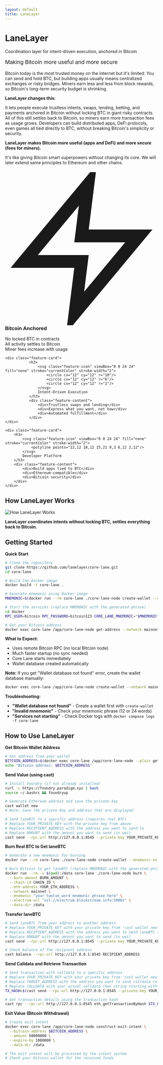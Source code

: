 ```yaml
---
layout: default
title: LaneLayer
---
```


<div class="homepage-hero">
    <h1>LaneLayer</h1>
    <p>Coordination layer for intent-driven execution, anchored in Bitcoin</p>
    <p style="font-size: 1.1rem; color: var(--text-muted); margin-top: 1rem;">Making Bitcoin more useful and more secure</p>
</div>

Bitcoin today is the most trusted money on the internet but it's limited: You can send and hold BTC, but building apps usually means centralized exchanges or risky bridges. Miners earn less and less from block rewards, so Bitcoin's long-term security budget is shrinking.

**LaneLayer changes this:**

It lets people execute trustless intents, swaps, lending, betting, and payments anchored in Bitcoin without locking BTC in giant risky contracts. All of this still settles back to Bitcoin, so miners earn more transaction fees as usage grows. Developers can build distributed apps, DeFi protocols, even games all tied directly to BTC, without breaking Bitcoin's simplicity or security.

**LaneLayer makes Bitcoin more useful (apps and DeFi) and more secure (fees for miners).**

It's like giving Bitcoin smart superpowers without changing its core. We will later extend same principles to Ethereum and other chains.

<div class="feature-grid">
    <div class="feature-card">
        <h3>
            <svg class="feature-icon" viewBox="0 0 24 24" fill="none" stroke="currentColor" stroke-width="2">
                <path d="M13 2L3 14h9l-1 8 10-12h-9l1-8z"/>
            </svg>
            Bitcoin Anchored
        </h3>
        <div class="feature-content">
            <div>No locked BTC in contracts</div>
            <div>All activity settles to Bitcoin</div>
            <div>Miner fees increase with usage</div>
        </div>
    </div>

    <div class="feature-card">
               <h3>
                   <svg class="feature-icon" viewBox="0 0 24 24" fill="none" stroke="currentColor" stroke-width="2">
                       <circle cx="12" cy="12" r="10"/>
                       <circle cx="12" cy="12" r="6"/>
                       <circle cx="12" cy="12" r="2"/>
                   </svg>
                   Intent-Driven Execution
               </h3>
               <div class="feature-content">
                   <div>Trustless swaps and lending</div>
                   <div>Express what you want, not how</div>
                   <div>Automated fulfillment</div>
               </div>
    </div>

    <div class="feature-card">
        <h3>
            <svg class="feature-icon" viewBox="0 0 24 24" fill="none" stroke="currentColor" stroke-width="2">
                <polyline points="22,12 18,12 15,21 9,3 6,12 2,12"/>
            </svg>
            Developer Platform
        </h3>
        <div class="feature-content">
            <div>Build apps tied to BTC</div>
            <div>Ethereum-compatible</div>
            <div>Bitcoin security</div>
        </div>
    </div>

</div>

## How LaneLayer Works

![How LaneLayer Works](assets/images/lanelayer-sequence-diagram.svg)

**LaneLayer coordinates intents without locking BTC, settles everything back to Bitcoin.**

## Getting Started

**Quick Start**

```bash
# Clone the repository
git clone https://github.com/lanelayer/core-lane.git
cd core-lane

# Build the Docker image
docker build -t core-lane .

# Generate mnemonic using Docker image
MNEMONIC=$(docker run --rm core-lane ./core-lane-node create-wallet --mnemonic-only --network mainnet)

# Start the services (replace MNEMONIC with the generated phrase)
cd docker
RPC_USER=bitcoin RPC_PASSWORD=bitcoin123 CORE_LANE_MNEMONIC="$MNEMONIC" docker compose -f docker-compose.yml up --build --wait -d

# Get your Bitcoin address
docker exec core-lane /app/core-lane-node get-address --network mainnet --data-dir /data
```

**What to Expect:**

- Uses remote Bitcoin RPC (no local Bitcoin node)
- Much faster startup (no sync needed)
- Core Lane starts immediately
- Wallet database created automatically

**Note:** If you get "Wallet database not found" error, create the wallet database manually:

```bash
docker exec core-lane /app/core-lane-node create-wallet --network mainnet --mnemonic "$MNEMONIC" --data-dir /data
```

**Troubleshooting:**

- **"Wallet database not found"** - Create a wallet first with `create-wallet`
- **"Invalid mnemonic"** - Check your mnemonic phrase (12 or 24 words)
- **"Services not starting"** - Check Docker logs with `docker compose logs -f core-lane`

## How to Use LaneLayer

**Get Bitcoin Wallet Address**

```bash
# Get address from your wallet
BITCOIN_ADDRESS=$(docker exec core-lane /app/core-lane-node --plain get-address --network mainnet --data-dir /data)
echo "Bitcoin address: $BITCOIN_ADDRESS"
```

**Send Value (using cast)**

```bash
# Install Foundry (if not already installed)
curl -L https://foundry.paradigm.xyz | bash
source ~/.bashrc && foundryup

# Generate Ethereum address and save the private key
cast wallet new
# Note: Save the private key and address that are displayed

# Send laneBTC to a specific address (requires real BTC)
# Replace YOUR_PRIVATE_KEY with the private key from above
# Replace RECIPIENT_ADDRESS with the address you want to send to
# Replace AMOUNT with the amount you want to send (in wei)
cast send --rpc-url http://127.0.0.1:8545 --private-key YOUR_PRIVATE_KEY RECIPIENT_ADDRESS --value AMOUNT --legacy
```

**Burn Real BTC to Get laneBTC**

```bash
# Generate a new mnemonic for burning
docker run --rm core-lane ./core-lane-node create-wallet --mnemonic-only --network mainnet

# Burn Bitcoin to get laneBTC (replace MNEMONIC with the generated phrase)
docker run --rm -v $(pwd):/data core-lane ./core-lane-node burn \
  --burn-amount BURN_AMOUNT \
  --chain-id CHAIN_ID \
  --eth-address YOUR_ETH_ADDRESS \
  --network mainnet \
  --mnemonic "your twelve word mnemonic phrase here" \
  --electrum-url "ssl://electrum.blockstream.info:50002" \
  --data-dir /data
```

**Transfer laneBTC**

```bash
# Send laneBTC from your address to another address
# Replace YOUR_PRIVATE_KEY with your private key from 'cast wallet new'
# Replace RECIPIENT_ADDRESS with the address you want to send laneBTC to
# Replace AMOUNT with the amount you want to send (in wei)
cast send --rpc-url http://127.0.0.1:8545 --private-key YOUR_PRIVATE_KEY RECIPIENT_ADDRESS --value AMOUNT --legacy

# Check balance of the recipient address
cast balance --rpc-url http://127.0.0.1:8545 RECIPIENT_ADDRESS
```

**Send Calldata and Retrieve Transaction**

```bash
# Send transaction with calldata to a specific address
# Replace YOUR_PRIVATE_KEY with your private key from 'cast wallet new'
# Replace TARGET_ADDRESS with the address you want to send calldata to
# Replace CALLDATA with your actual calldata (hex string starting with 0x)
TX_HASH=$(cast send --rpc-url http://127.0.0.1:8545 --private-key YOUR_PRIVATE_KEY TARGET_ADDRESS CALLDATA --legacy)

# Get transaction details using the transaction hash
cast rpc --rpc-url http://127.0.0.1:8545 eth_getTransactionByHash $TX_HASH
```

**Exit Value (Bitcoin Withdrawal)**

```bash
# Create exit intent
docker exec core-lane /app/core-lane-node construct-exit-intent \
  --bitcoin-address $BITCOIN_ADDRESS \
  --amount 50000000 \
  --expire-by 1000000 \
  --data-dir /data

# The exit intent will be processed by the intent system
# Check your Bitcoin wallet for the received funds
```
